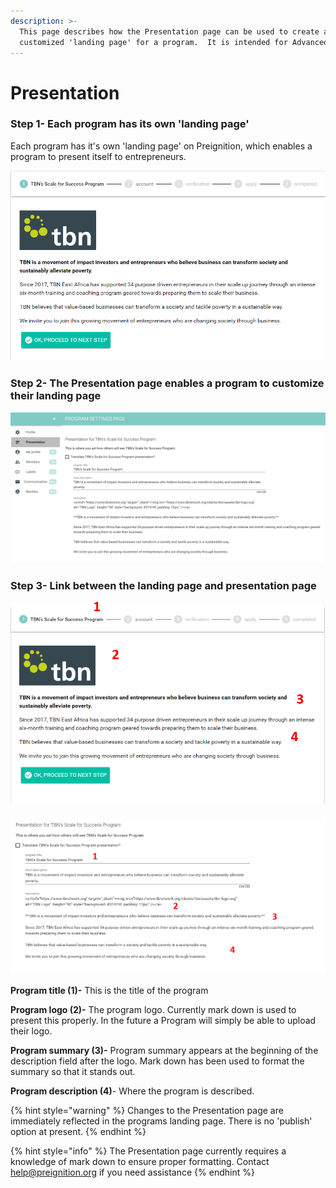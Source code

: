 ```yaml
---
description: >-
  This page describes how the Presentation page can be used to create a
  customized 'landing page' for a program.  It is intended for Advanced Users.
---
```


# Presentation

### Step 1- Each program has its own 'landing page' 

Each program has it's own 'landing page' on Preignition, which enables a program to present itself to entrepreneurs. 

![This is an example of TBN East Africa&apos;s landing page](../../../.gitbook/assets/image%20%289%29.png)

### Step 2- The Presentation page enables a program to customize their landing page

![This is an example of TBN East Africa&apos;s Presentation page](../../../.gitbook/assets/image%20%2823%29.png)

### Step 3- Link between the landing page and presentation page

![](../../../.gitbook/assets/image%20%2812%29.png)

![](../../../.gitbook/assets/image%20%2813%29.png)

**Program title \(1\)-**  This is the title of the program

**Program logo \(2\)-** The program logo.  Currently mark down is used to present this properly.  In the future a Program will simply be able to upload their logo.

**Program summary \(3\)-** Program summary appears at the beginning of the description field after the logo.  Mark down has been used to format the summary so that it stands out.

**Program description \(4\)**- Where the program is described.

{% hint style="warning" %}
Changes to the Presentation page are immediately reflected in the programs landing page.  There is no 'publish' option at present.
{% endhint %}

{% hint style="info" %}
The Presentation page currently requires a knowledge of mark down to ensure proper formatting.  Contact help@preignition.org if you need assistance 
{% endhint %}

